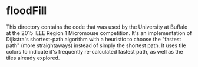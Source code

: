 # floodFill

This directory contains the code that was used by the University at Buffalo at
the 2015 IEEE Region 1 Micromouse competition. It's an implementation of Dijkstra's 
shortest-path algorithm with a heuristic to choose the "fastest path" (more
straightaways) instead of simply the shortest path. It uses tile colors to indicate
it's frequently re-calculated fastest path, as well as the tiles already explored.
